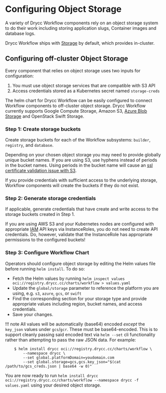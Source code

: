 # Configuring Object Storage

A variety of Drycc Workflow components rely on an object storage system to do their work including storing application slugs, Container images and database logs.

Drycc Workflow ships with [Storage][storage] by default, which provides in-cluster.

## Configuring off-cluster Object Storage

Every component that relies on object storage uses two inputs for configuration:

1. You must use object storage services that are compatible with S3 API
2. Access credentials stored as a Kubernetes secret named `storage-creds`

The helm chart for Drycc Workflow can be easily configured to connect Workflow components to off-cluster object storage. Drycc Workflow currently supports Google Compute Storage, Amazon S3, [Azure Blob Storage][] and OpenStack Swift Storage.

### Step 1: Create storage buckets

Create storage buckets for each of the Workflow subsystems: `builder`, `registry`, and `database`.

Depending on your chosen object storage you may need to provide globally unique bucket names. If you are using S3, use hyphens instead of periods in the bucket names. Using periods in the bucket name will cause an [ssl certificate validation issue with S3](https://forums.aws.amazon.com/thread.jspa?threadID=105357).

If you provide credentials with sufficient access to the underlying storage, Workflow components will create the buckets if they do not exist.

### Step 2: Generate storage credentials

If applicable, generate credentials that have create and write access to the storage buckets created in Step 1.

If you are using AWS S3 and your Kubernetes nodes are configured with appropriate [IAM][aws-iam] API keys via InstanceRoles, you do not need to create API credentials. Do, however, validate that the InstanceRole has appropriate permissions to the configured buckets!

### Step 3: Configure Workflow Chart

Operators should configure object storage by editing the Helm values file before running `helm install`. To do so:

* Fetch the Helm values by running `helm inspect values oci://registry.drycc.cc/charts/workflow > values.yaml`
* Update the `global/storage` parameter to reference the platform you are using, e.g. `s3`, `azure`, `gcs`, or `swift`
* Find the corresponding section for your storage type and provide appropriate values including region, bucket names, and access credentials.
* Save your changes.

!!! note
	All values will be automatically (base64) encoded _except_ the `key_json` values under `gcs`/`gcr`.  These must be base64-encoded.  This is to support cleanly passing said encoded text via `helm --set` cli functionality rather than attempting to pass the raw JSON data.  For example:

		$ helm install drycc oci://registry.drycc.cc/charts/workflow \
		    --namespace drycc \
			--set global.platformDomain=youdomain.com
			--set global.storage=gcs,gcs.key_json="$(cat /path/to/gcs_creds.json | base64 -w 0)"

You are now ready to run `helm install drycc oci://registry.drycc.cc/charts/workflow --namespace drycc -f values.yaml` using your desired object storage.


[storage]: ../understanding-workflow/components.md#object-storage
[aws-iam]: http://docs.aws.amazon.com/IAM/latest/UserGuide/introduction.html
[Azure Blob Storage]: https://azure.microsoft.com/en-us/services/storage/blobs/
